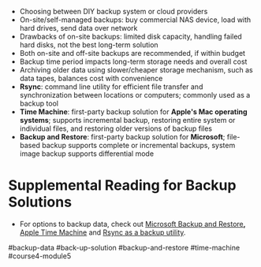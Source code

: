 -   Choosing between DIY backup system or cloud providers
-   On-site/self-managed backups: buy commercial NAS device, load with hard drives, send data over network
-   Drawbacks of on-site backups: limited disk capacity, handling failed hard disks, not the best long-term solution
-   Both on-site and off-site backups are recommended, if within budget
-   Backup time period impacts long-term storage needs and overall cost
-   Archiving older data using slower/cheaper storage mechanism, such as data tapes, balances cost with convenience
-   **Rsync**: command line utility for efficient file transfer and synchronization between locations or computers; commonly used as a backup tool
-   **Time Machine**: first-party backup solution for **Apple's Mac operating systems**; supports incremental backup, restoring entire system or individual files, and restoring older versions of backup files
-   **Backup and Restore**: first-party backup solution for **Microsoft**; file-based backup supports complete or incremental backups, system image backup supports differential mode

# Supplemental Reading for Backup Solutions

- For options to backup data, check out [Microsoft Backup and Restore](https://support.microsoft.com/en-us/help/17127/windows-back-up-restore)**,** [Apple Time Machine](https://support.apple.com/en-us/HT201250) and [Rsync as a backup utility](https://wiki.archlinux.org/index.php/rsync#As_a_backup_utility).

#backup-data #back-up-solution #backup-and-restore #time-machine #course4-module5 